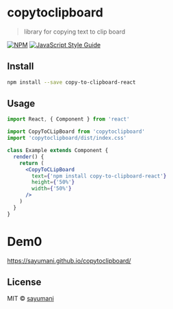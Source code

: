 # copytoclipboard

> library for copying text to clip board

[![NPM](https://img.shields.io/npm/v/copytoclipboard.svg)](https://www.npmjs.com/package/copy-to-clipboard-react) [![JavaScript Style Guide](https://img.shields.io/badge/code_style-standard-brightgreen.svg)](https://standardjs.com)

## Install

```bash
npm install --save copy-to-clipboard-react
```

## Usage

```jsx
import React, { Component } from 'react'

import CopyToCLipBoard from 'copytoclipboard'
import 'copytoclipboard/dist/index.css'

class Example extends Component {
  render() {
    return (
      <CopyToCLipBoard
        text={'npm install copy-to-clipboard-react'}
        height={'50%'}
        width={'50%'}
      />
    )
  }
}
```

# Dem0

https://sayumani.github.io/copytoclipboard/

## License

MIT © [sayumani](https://github.com/sayumani)
